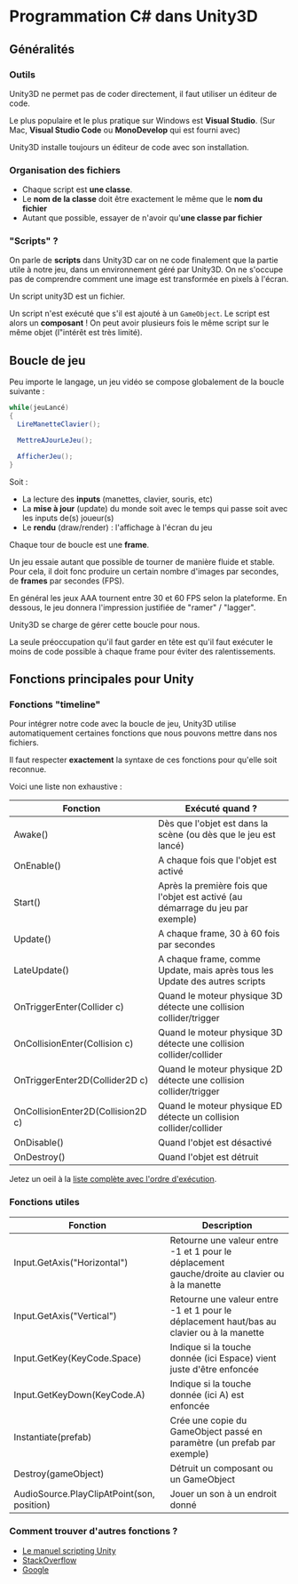 # Programmation C# dans Unity3D

## Généralités

### Outils

Unity3D ne permet pas de coder directement, il faut utiliser un éditeur de code.

Le plus populaire et le plus pratique sur Windows est **Visual Studio**.
(Sur Mac, **Visual Studio Code** ou **MonoDevelop** qui est fourni avec)

Unity3D installe toujours un éditeur de code avec son installation.

### Organisation des fichiers

- Chaque script est **une classe**.
- Le **nom de la classe** doit être exactement le même que le **nom du fichier**
- Autant que possible, essayer de n'avoir qu'**une classe par fichier**

### "Scripts" ?

On parle de **scripts** dans Unity3D car on ne code finalement que la partie utile à notre jeu, dans un environnement géré par Unity3D. On ne s'occupe pas de comprendre comment une image est transformée en pixels à l'écran.

Un script unity3D est un fichier.

Un script n'est exécuté que s'il est ajouté à un `GameObject`. Le script est alors un **composant** ! On peut avoir plusieurs fois le même script sur le même objet (l"intérêt est très limité).

## Boucle de jeu

Peu importe le langage, un jeu vidéo se compose globalement de la boucle suivante :

```csharp
while(jeuLancé)
{
  LireManetteClavier();

  MettreAJourLeJeu();

  AfficherJeu();
}
```

Soit :

- La lecture des **inputs** (manettes, clavier, souris, etc)
- La **mise à jour** (update) du monde soit avec le temps qui passe soit avec les inputs de(s) joueur(s)
- Le **rendu** (draw/render) : l'affichage à l'écran du jeu

Chaque tour de boucle est une **frame**.

Un jeu essaie autant que possible de tourner de manière fluide et stable. Pour cela, il doit fonc produire un certain nombre d'images par secondes, de **frames** par secondes (FPS).

En général les jeux AAA tournent entre 30 et 60 FPS selon la plateforme. En dessous, le jeu donnera l'impression justifiée de "ramer" / "lagger".

Unity3D se charge de gérer cette boucle pour nous.

La seule préoccupation qu'il faut garder en tête est qu'il faut exécuter le moins de code possible à chaque frame pour éviter des ralentissements.

## Fonctions principales pour Unity

### Fonctions "timeline"

Pour intégrer notre code avec la boucle de jeu, Unity3D utilise automatiquement certaines fonctions que nous pouvons mettre dans nos fichiers.

Il faut respecter **exactement** la syntaxe de ces fonctions pour qu'elle soit reconnue.

Voici une liste non exhaustive :

|Fonction|Exécuté quand ?|
|----|----|
|Awake()|Dès que l'objet est dans la scène (ou dès que le jeu est lancé)|
|OnEnable()|A chaque fois que l'objet est activé|
|Start()|Après la première fois que l'objet est activé (au démarrage du jeu par exemple)|
|Update()|A chaque frame, 30 à 60 fois par secondes|
|LateUpdate()|A chaque frame, comme Update, mais après tous les Update des autres scripts|
|OnTriggerEnter(Collider c)|Quand le moteur physique 3D détecte une collision collider/trigger|
|OnCollisionEnter(Collision c)|Quand le moteur physique 3D détecte une collision collider/collider|
|OnTriggerEnter2D(Collider2D c)|Quand le moteur physique 2D détecte une collision collider/trigger|
|OnCollisionEnter2D(Collision2D c)|Quand le moteur physique ED détecte un collision collider/collider|
|OnDisable()|Quand l'objet est désactivé|
|OnDestroy()|Quand l'objet est détruit|

Jetez un oeil à la [liste complète avec l'ordre d'exécution](https://docs.unity3d.com/Manual/ExecutionOrder.html).

### Fonctions utiles

|Fonction|Description|
|----|----|
|Input.GetAxis("Horizontal")|Retourne une valeur entre -1 et 1 pour le déplacement gauche/droite au clavier ou à la manette|
|Input.GetAxis("Vertical")|Retourne une valeur entre -1 et 1 pour le déplacement haut/bas au clavier ou à la manette|
|Input.GetKey(KeyCode.Space)|Indique si la touche donnée (ici Espace) vient juste d'être enfoncée|
|Input.GetKeyDown(KeyCode.A)|Indique si la touche donnée (ici A) est enfoncée|
|Instantiate(prefab)|Crée une copie du GameObject passé en paramètre (un prefab par exemple)|
|Destroy(gameObject)|Détruit un composant ou un GameObject|
|AudioSource.PlayClipAtPoint(son, position)|Jouer un son à un endroit donné|

### Comment trouver d'autres fonctions ?

- [Le manuel scripting Unity](https://docs.unity3d.com/ScriptReference/)
- [StackOverflow](http://stackoverflow.com/questions/tagged/unity3d)
- [Google](http://ohquandmême!)
